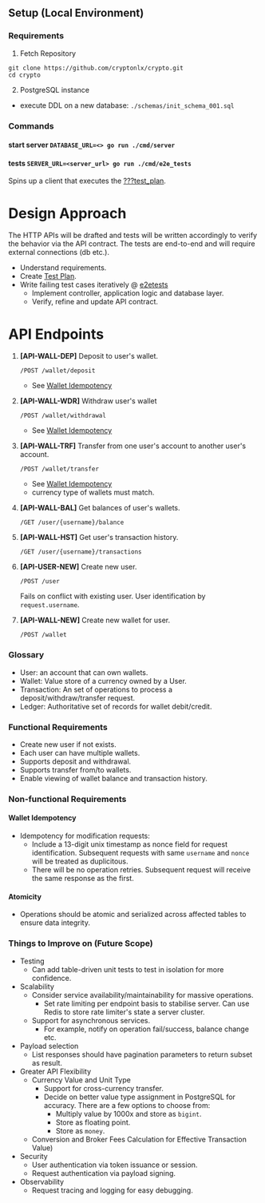 
## Setup (Local Environment)

### Requirements

1. Fetch Repository
``` /bin/sh
git clone https://github.com/cryptonlx/crypto.git
cd crypto
```

2. PostgreSQL instance
- execute DDL on a new database: `./schemas/init_schema_001.sql`

### Commands

#### start server `DATABASE_URL=<> go run ./cmd/server`
#### tests `SERVER_URL=<server_url> go run ./cmd/e2e_tests`
Spins up a client that executes the [???test_plan](???).

# Design Approach

The HTTP APIs will be drafted and tests will be written accordingly to verify the behavior via the API contract.
The tests are end-to-end and will require external connections (db etc.).

- Understand requirements.
- Create [Test Plan](./test_plan.md).
- Write failing test cases iteratively @ [e2etests](./cmd/e2e_tests)
  - Implement controller, application logic and database layer.
  - Verify, refine and update API contract.

# API Endpoints
1. **[API-WALL-DEP]** Deposit to user's wallet.

    `/POST /wallet/deposit`

    - See [Wallet Idempotency](#wallet-idempotency)
2. **[API-WALL-WDR]** Withdraw user's wallet

    `/POST /wallet/withdrawal`

    - See [Wallet Idempotency](#wallet-idempotency)
3. **[API-WALL-TRF]** Transfer from one user's account to another user's account.

    `/POST /wallet/transfer`

    - See [Wallet Idempotency](#wallet-idempotency)
    - currency type of wallets must match.
4. **[API-WALL-BAL]** Get balances of user's wallets.

    `/GET /user/{username}/balance`

5. **[API-WALL-HST]** Get user's transaction history.

    `/GET /user/{username}/transactions`

6. **[API-USER-NEW]** Create new user.

   `/POST /user`

    Fails on conflict with existing user. User identification by `request.username`.
7. **[API-WALL-NEW]** Create new wallet for user.

    `/POST /wallet`

### Glossary

- User: an account that can own wallets.
- Wallet: Value store of a currency owned by a User.
- Transaction: An set of operations to process a deposit/withdraw/transfer request.
- Ledger: Authoritative set of records for wallet debit/credit.

### Functional Requirements

- Create new user if not exists.
- Each user can have multiple wallets.
- Supports deposit and withdrawal.
- Supports transfer from/to wallets.
- Enable viewing of wallet balance and transaction history.

### Non-functional Requirements

#### Wallet Idempotency
- Idempotency for modification requests:
  - Include a 13-digit unix timestamp as nonce field for request identification. Subsequent requests with same `username` and `nonce` will be treated as duplicitous.
  - There will be no operation retries. Subsequent request will receive the same response as the first.

#### Atomicity
- Operations should be atomic and serialized across affected tables to ensure data integrity.

### Things to Improve on (Future Scope)
- Testing
  - Can add table-driven unit tests to test in isolation for more confidence.
- Scalability
  - Consider service availability/maintainability for massive operations.
    - Set rate limiting per endpoint basis to stabilise server. Can use Redis to store rate limiter's state a server cluster.
  - Support for asynchronous services.
    - For example, notify on operation fail/success, balance change etc.
- Payload selection
  - List responses should have pagination parameters to return subset as result.
- Greater API Flexibility
  - Currency Value and Unit Type
    - Support for cross-currency transfer.
    - Decide on better value type assignment in PostgreSQL for accuracy. There are a few options to choose from:
      - Multiply value by 1000x and store as `bigint`.
      - Store as floating point.
      - Store as `money`.
  - Conversion and Broker Fees Calculation for Effective Transaction Value)
- Security
  - User authentication via token issuance or session.
  - Request authentication via payload signing.
- Observability
  - Request tracing and logging for easy debugging.